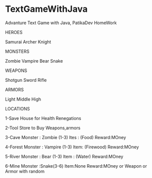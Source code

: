 # TextGameWithJava
Advanture Text Game with Java, PatikaDev HomeWork

HEROES

Samurai
Archer
Knight


MONSTERS

Zombie
Vampire
Bear
Snake

WEAPONS

Shotgun
Sword
Rifle


ARMORS

Light
Middle
High


LOCATIONS

1-Save House
for Health Renegations

2-Tool Store
to Buy Weapons,armors

3-Cave
Monster : Zombie (1-3)
Ites : (Food)
Reward:MOney


4-Forest
Monster : Vampire (1-3)
Item: (Firewood)
Reward:MOney

5-River
Monster : Bear (1-3)
Item : (Water)
Reward:MOney

6-Mine
Monster :Snake(3-6)
Item:None
Reward:MOney or Weapon or Armor with random
